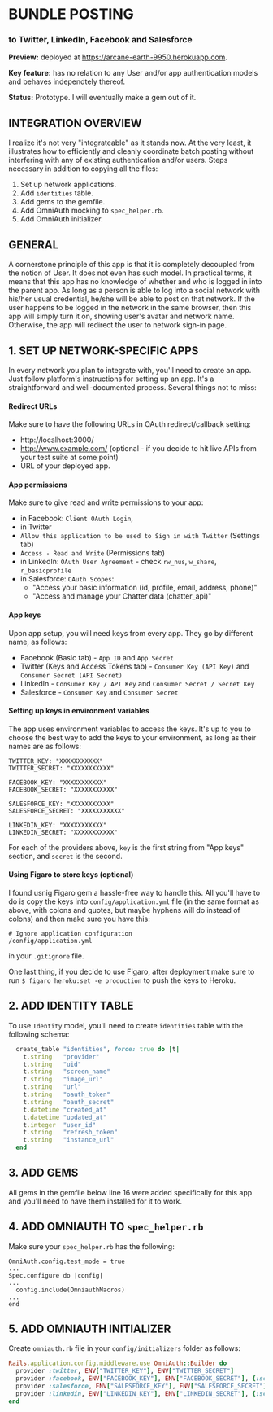 # BUNDLE POSTING
### to Twitter, LinkedIn, Facebook and Salesforce

**Preview:** deployed at https://arcane-earth-9950.herokuapp.com.

**Key feature:** has no relation to any User and/or app authentication models and behaves independtely thereof.

**Status:** Prototype. I will eventually make a gem out of it.


## INTEGRATION OVERVIEW

I realize it's not very "integrateable" as it stands now. At the very least, it illustrates how to efficiently and cleanly coordinate batch posting without interfering with any of existing authentication and/or users. Steps necessary in addition to copying all the files:

1. Set up network applications.
2. Add `identities` table.
3. Add gems to the gemfile.
4. Add OmniAuth mocking to `spec_helper.rb`.
5. Add OmniAuth initializer.


## GENERAL


A cornerstone principle of this app is that it is completely decoupled from the notion of User. It does not even has such model. In practical terms, it means that this app has no knowledge of whether and who is logged in into the parent app. As long as a person is able to log into a social network with his/her usual credential, he/she will be able to post on that network. If the user happens to be logged in the network in the same browser, then this app will simply turn it on, showing user's avatar and network name. Otherwise, the app will redirect the user to network sign-in page.



## 1. SET UP NETWORK-SPECIFIC APPS

In every network you plan to integrate with, you'll need to create an app. Just follow platform's instructions for setting up an app. It's a straightforward and well-documented process. Several things not to miss:


#### Redirect URLs
Make sure to have the following URLs in OAuth redirect/callback setting:

- http://localhost:3000/
- http://www.example.com/ (optional - if you decide to hit live APIs from your test suite at some point)
- URL of your deployed app.

  
#### App permissions

Make sure to give read and write permissions to your app:
-  in Facebook: `Client OAuth Login`, 
-  in Twitter
  -  `Allow this application to be used to Sign in with Twitter` (Settings tab)
  -  `Access - Read and Write` (Permissions tab)
- in LinkedIn: `OAuth User Agreement` - check `rw_nus`, `w_share`, `r_basicprofile`
- in Salesforce: `OAuth Scopes`:
  - "Access your basic information (id, profile, email, address, phone)"
  - "Access and manage your Chatter data (chatter_api)" 


#### App keys

Upon app setup, you will need keys from every app. They go by different name, as follows:
- Facebook (Basic tab) - `App ID` and `App Secret`
- Twitter (Keys and Access Tokens tab) - `Consumer Key (API Key)` and `Consumer Secret (API Secret)`
- LinkedIn - `Consumer Key / API Key` and `Consumer Secret / Secret Key`
- Salesforce - `Consumer Key` and `Consumer Secret`


#### Setting up keys in environment variables

The app uses environment variables to access the keys. It's up to you to choose the best way to add the keys to your environment, as long as their names are as follows:

``` 
TWITTER_KEY: "XXXXXXXXXXX"
TWITTER_SECRET: "XXXXXXXXXXX"

FACEBOOK_KEY: "XXXXXXXXXXX"
FACEBOOK_SECRET: "XXXXXXXXXXX"

SALESFORCE_KEY: "XXXXXXXXXXX"
SALESFORCE_SECRET: "XXXXXXXXXXX"

LINKEDIN_KEY: "XXXXXXXXXXX"
LINKEDIN_SECRET: "XXXXXXXXXXX"
```


For each of the providers above, `key` is the first string from "App keys" section, and `secret` is the second.


#### Using Figaro to store keys (optional)
 
I found usnig Figaro gem a hassle-free way to handle this. All you'll have to do is copy the keys into `config/application.yml` file (in the same format as above, with colons and quotes, but maybe hyphens will do instead of colons) and then make sure you have this:

```
# Ignore application configuration
/config/application.yml
```
in your `.gitignore` file.

One last thing, if you decide to use Figaro, after deployment make sure to run `$ figaro heroku:set -e production` to push the keys to Heroku.



## 2. ADD IDENTITY TABLE

To use `Identity` model, you'll need to create `identities` table with the following schema:

```ruby
  create_table "identities", force: true do |t|
    t.string   "provider"
    t.string   "uid"
    t.string   "screen_name"
    t.string   "image_url"
    t.string   "url"
    t.string   "oauth_token"
    t.string   "oauth_secret"
    t.datetime "created_at"
    t.datetime "updated_at"
    t.integer  "user_id"
    t.string   "refresh_token"
    t.string   "instance_url"
  end
```


## 3. ADD GEMS

All gems in the gemfile below line 16 were added specifically for this app and you'll need to have them installed for it to work.


## 4. ADD OMNIAUTH TO `spec_helper.rb`
Make sure your `spec_helper.rb` has the following:

```
OmniAuth.config.test_mode = true
...
Spec.configure do |config|
...
  config.include(OmniauthMacros)
...
end
```

## 5. ADD OMNIAUTH INITIALIZER

Create `omniauth.rb` file in your `config/initializers` folder as follows:

```ruby
Rails.application.config.middleware.use OmniAuth::Builder do
  provider :twitter, ENV["TWITTER_KEY"], ENV["TWITTER_SECRET"]
  provider :facebook, ENV["FACEBOOK_KEY"], ENV["FACEBOOK_SECRET"], {:scope => 'publish_actions', :image_size => 'square'}
  provider :salesforce, ENV["SALESFORCE_KEY"], ENV["SALESFORCE_SECRET"]
  provider :linkedin, ENV["LINKEDIN_KEY"], ENV["LINKEDIN_SECRET"], {:scope => 'r_basicprofile w_share rw_nus'}
end
```
